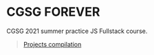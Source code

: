# CGSG FOREVER
CGSG 2021 summer practice JS Fullstack course.
> [Projects compilation](https://sabitov-kirill.github.io/)
